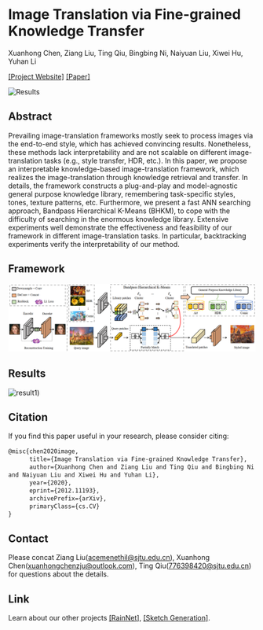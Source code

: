 # Image Translation via Fine-grained Knowledge Transfer
Xuanhong Chen, Ziang Liu, Ting Qiu, Bingbing Ni, Naiyuan Liu, Xiwei Hu, Yuhan Li

[[Project Website]](https://neuralchen.github.io/RainNet) [[Paper]](https://arxiv.org/abs/2012.11193)

![Results](./results/show-off.png)

## Abstract
Prevailing image-translation frameworks mostly seek to process images via the end-to-end style, which has achieved convincing results.
Nonetheless, these methods lack interpretability and are not scalable on different image-translation tasks (e.g., style transfer, HDR, etc.).
In this paper, we propose an interpretable knowledge-based image-translation framework, which realizes the image-translation through knowledge retrieval and transfer.
In details, the framework constructs a plug-and-play and model-agnostic general purpose knowledge library, remembering task-specific styles, tones, texture patterns, etc.
Furthermore, we present a fast ANN searching approach, Bandpass Hierarchical K-Means (BHKM), to cope with the difficulty of searching in the enormous knowledge library.
Extensive experiments well demonstrate the effectiveness and feasibility of our framework in different image-translation tasks.
In particular, backtracking experiments verify the interpretability of our method.

## Framework
![Framework](./results/framework.PNG)

## Results
![result1](./results/show-off.png))

## Citation
If you find this paper useful in your research, please consider citing:

```
@misc{chen2020image,
      title={Image Translation via Fine-grained Knowledge Transfer}, 
      author={Xuanhong Chen and Ziang Liu and Ting Qiu and Bingbing Ni and Naiyuan Liu and Xiwei Hu and Yuhan Li},
      year={2020},
      eprint={2012.11193},
      archivePrefix={arXiv},
      primaryClass={cs.CV}
}
```

## Contact
Please concat Ziang Liu(acemenethil@sjtu.edu.cn), Xuanhong Chen(xuanhongchenzju@outlook.com), Ting Qiu(776398420@sjtu.edu.cn) for questions about the details.

## Link
Learn about our other projects [[RainNet]](https://neuralchen.github.io/RainNe), [[Sketch Generation]](https://github.com/TZYSJTU/Sketch-Generation-with-Drawing-Process-Guided-by-Vector-Flow-and-Grayscale).